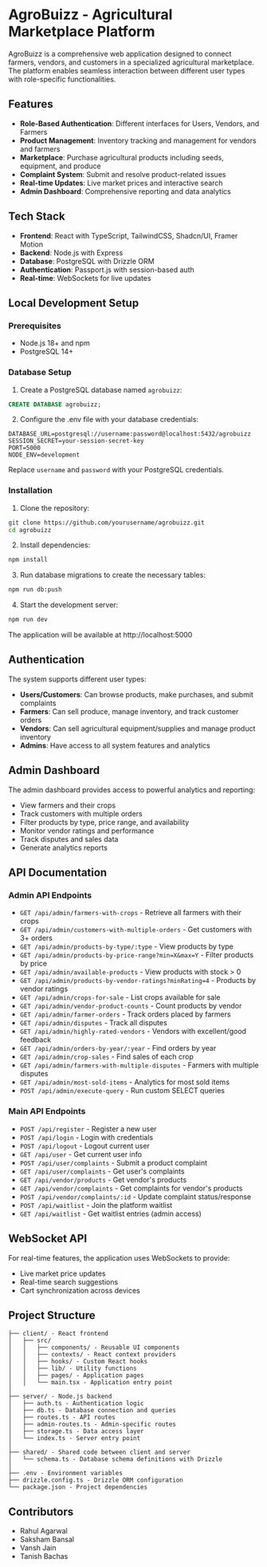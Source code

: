 # AgroBuizz - Agricultural Marketplace Platform

AgroBuizz is a comprehensive web application designed to connect farmers, vendors, and customers in a specialized agricultural marketplace. The platform enables seamless interaction between different user types with role-specific functionalities.

## Features

- **Role-Based Authentication**: Different interfaces for Users, Vendors, and Farmers
- **Product Management**: Inventory tracking and management for vendors and farmers
- **Marketplace**: Purchase agricultural products including seeds, equipment, and produce
- **Complaint System**: Submit and resolve product-related issues
- **Real-time Updates**: Live market prices and interactive search
- **Admin Dashboard**: Comprehensive reporting and data analytics

## Tech Stack

- **Frontend**: React with TypeScript, TailwindCSS, Shadcn/UI, Framer Motion
- **Backend**: Node.js with Express
- **Database**: PostgreSQL with Drizzle ORM
- **Authentication**: Passport.js with session-based auth
- **Real-time**: WebSockets for live updates

## Local Development Setup

### Prerequisites

- Node.js 18+ and npm
- PostgreSQL 14+

### Database Setup

1. Create a PostgreSQL database named `agrobuizz`:

```sql
CREATE DATABASE agrobuizz;
```

2. Configure the .env file with your database credentials:

```
DATABASE_URL=postgresql://username:password@localhost:5432/agrobuizz
SESSION_SECRET=your-session-secret-key
PORT=5000
NODE_ENV=development
```

Replace `username` and `password` with your PostgreSQL credentials.

### Installation

1. Clone the repository:

```bash
git clone https://github.com/yourusername/agrobuizz.git
cd agrobuizz
```

2. Install dependencies:

```bash
npm install
```

3. Run database migrations to create the necessary tables:

```bash
npm run db:push
```

4. Start the development server:

```bash
npm run dev
```

The application will be available at http://localhost:5000

## Authentication

The system supports different user types:

- **Users/Customers**: Can browse products, make purchases, and submit complaints
- **Farmers**: Can sell produce, manage inventory, and track customer orders
- **Vendors**: Can sell agricultural equipment/supplies and manage product inventory
- **Admins**: Have access to all system features and analytics

## Admin Dashboard

The admin dashboard provides access to powerful analytics and reporting:

- View farmers and their crops
- Track customers with multiple orders
- Filter products by type, price range, and availability
- Monitor vendor ratings and performance
- Track disputes and sales data
- Generate analytics reports

## API Documentation

### Admin API Endpoints

- `GET /api/admin/farmers-with-crops` - Retrieve all farmers with their crops
- `GET /api/admin/customers-with-multiple-orders` - Get customers with 3+ orders
- `GET /api/admin/products-by-type/:type` - View products by type
- `GET /api/admin/products-by-price-range?min=X&max=Y` - Filter products by price
- `GET /api/admin/available-products` - View products with stock > 0
- `GET /api/admin/products-by-vendor-ratings?minRating=4` - Products by vendor ratings
- `GET /api/admin/crops-for-sale` - List crops available for sale
- `GET /api/admin/vendor-product-counts` - Count products by vendor
- `GET /api/admin/farmer-orders` - Track orders placed by farmers
- `GET /api/admin/disputes` - Track all disputes
- `GET /api/admin/highly-rated-vendors` - Vendors with excellent/good feedback
- `GET /api/admin/orders-by-year/:year` - Find orders by year
- `GET /api/admin/crop-sales` - Find sales of each crop
- `GET /api/admin/farmers-with-multiple-disputes` - Farmers with multiple disputes
- `GET /api/admin/most-sold-items` - Analytics for most sold items
- `POST /api/admin/execute-query` - Run custom SELECT queries

### Main API Endpoints

- `POST /api/register` - Register a new user
- `POST /api/login` - Login with credentials
- `POST /api/logout` - Logout current user
- `GET /api/user` - Get current user info
- `POST /api/user/complaints` - Submit a product complaint
- `GET /api/user/complaints` - Get user's complaints
- `GET /api/vendor/products` - Get vendor's products
- `GET /api/vendor/complaints` - Get complaints for vendor's products
- `POST /api/vendor/complaints/:id` - Update complaint status/response
- `POST /api/waitlist` - Join the platform waitlist
- `GET /api/waitlist` - Get waitlist entries (admin access)

## WebSocket API

For real-time features, the application uses WebSockets to provide:

- Live market price updates
- Real-time search suggestions
- Cart synchronization across devices

## Project Structure

```
├── client/ - React frontend
│   ├── src/
│   │   ├── components/ - Reusable UI components
│   │   ├── contexts/ - React context providers
│   │   ├── hooks/ - Custom React hooks
│   │   ├── lib/ - Utility functions
│   │   ├── pages/ - Application pages
│   │   └── main.tsx - Application entry point
│
├── server/ - Node.js backend
│   ├── auth.ts - Authentication logic
│   ├── db.ts - Database connection and queries
│   ├── routes.ts - API routes
│   ├── admin-routes.ts - Admin-specific routes
│   ├── storage.ts - Data access layer
│   └── index.ts - Server entry point
│
├── shared/ - Shared code between client and server
│   └── schema.ts - Database schema definitions with Drizzle
│
├── .env - Environment variables
├── drizzle.config.ts - Drizzle ORM configuration
└── package.json - Project dependencies
```

## Contributors

- Rahul Agarwal
- Saksham Bansal
- Vansh Jain
- Tanish Bachas
